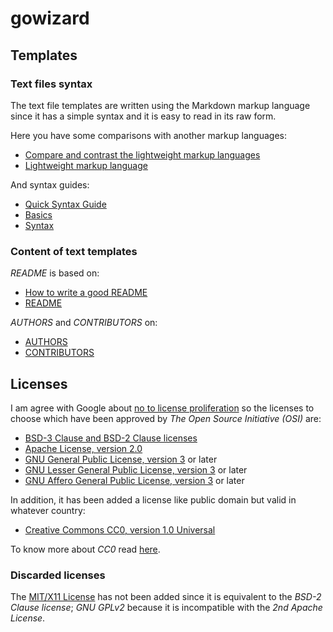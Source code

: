 gowizard
========

## Templates

### Text files syntax

The text file templates are written using the Markdown markup language since
it has a simple syntax and it is easy to read in its raw form.

Here you have some comparisons with another markup languages:

+ [Compare and contrast the lightweight markup languages][1]
+ [Lightweight markup language][2]

And syntax guides:

+ [Quick Syntax Guide](http://greg.vario.us/doc/markdown.txt)
+ [Basics](http://daringfireball.net/projects/markdown/basics)
+ [Syntax](http://daringfireball.net/projects/markdown/syntax)

### Content of text templates

*README* is based on:

+ [How to write a good README][3]
+ [README](http://en.wikipedia.org/wiki/README)

*AUTHORS* and *CONTRIBUTORS* on:

+ [AUTHORS](http://golang.org/AUTHORS)
+ [CONTRIBUTORS](http://golang.org/CONTRIBUTORS)


[1]: http://stackoverflow.com/questions/659227/compare-and-contrast-the-lightweight-markup-languages-textile-markdown-and-res
[2]: http://en.wikipedia.org/wiki/Lightweight_markup_language
[3]: http://stackoverflow.com/questions/2304863/how-to-write-a-good-readme


## Licenses

I am agree with Google about [no to license proliferation][4] so the licenses to
choose which have been approved by *The Open Source Initiative (OSI)* are:

+ [BSD-3 Clause and BSD-2 Clause licenses][5]
+ [Apache License, version 2.0][6]
+ [GNU General Public License, version 3][7] or later
+ [GNU Lesser General Public License, version 3][8] or later
+ [GNU Affero General Public License, version 3][9] or later

In addition, it has been added a license like public domain but valid in
whatever country:

+ [Creative Commons CC0, version 1.0 Universal][10]

To know more about *CC0* read [here][11].

### Discarded licenses

The [MIT/X11 License][12] has not been added since it is equivalent to the
*BSD-2 Clause license*; *GNU GPLv2* because it is incompatible with the
*2nd Apache License*.


[4]:  http://www.zdnet.com/blog/burnette/google-says-no-to-license-proliferation/192
[5]:  http://opensource.org/licenses/bsd-license.php
[6]:  http://www.apache.org/licenses/LICENSE-2.0.html
[7]:  http://www.gnu.org/licenses/gpl.html
[8]:  http://www.gnu.org/licenses/lgpl.html
[9]:  http://www.gnu.org/licenses/agpl.html
[10]: http://creativecommons.org/publicdomain/zero/1.0/
[11]: http://creativecommons.org/about/cc0
[12]: http://opensource.org/licenses/mit-license.html

